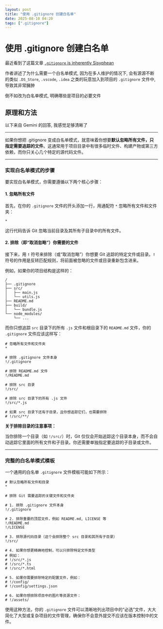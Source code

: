 ```yaml
---
layout: post
title: "使用 .gitignore 创建白名单"
date: 2025-08-10 04:20
tags: [".gitignore"]
---
```


# 使用 .gitignore 创建白名单

最近看到了这篇文章 [`.gitignore` is inherently Sisyphean](https://rgbcu.be/blog/gitignore/)

作者讲述了为什么需要一个白名单模式, 因为在多人维护的情况下, 会有源源不断的类似 `.DS_Store`, `.vscode`, `.idea` 之类的玩意加入到项目的 `.gitignore` 文件中, 导致其非常臃肿

倒不如改为白名单模式, 明确哪些是项目的必要文件

## 原理和方法

以下来自 Gemini 的回答, 我感觉足够清晰了

-----

如果你想把 .gitignore 变成白名单模式，就意味着你想要**默认忽略所有文件，只指定需要追踪的文件**。这通常用于项目目录中有很多临时文件、构建产物或第三方依赖，而你只关心几个特定的源代码文件。

-----

### 实现白名单模式的步骤

要实现白名单模式，你需要遵循以下两个核心步骤：

#### 1\. 忽略所有文件

首先，在你的 `.gitignore` 文件的开头添加一行，用通配符 `*` 忽略所有文件和文件夹：

```
*
```

这行代码告诉 Git 忽略当前目录及其所有子目录中的所有文件。

#### 2\. 排除（即“取消忽略”）你需要的文件

接下来，用 **`!`** 符号来排除（或“取消忽略”）你想要 Git 追踪的特定文件或目录。**`!`** 符号的作用是反转匹配规则，将前面被忽略的文件或目录重新包含进来。

例如，如果你的项目结构是这样的：

```
/
├── .gitignore
├── src/
│   ├── main.js
│   └── utils.js
├── README.md
├── build/
│   └── bundle.js
└── node_modules/
    └── ...
```

而你只想追踪 `src` 目录下的所有 `.js` 文件和根目录下的 `README.md` 文件，你的 `.gitignore` 文件应该这样写：

```gitignore
# 忽略所有文件和文件夹
*

# 排除 .gitignore 文件本身
!/.gitignore

# 排除 README.md 文件
!/README.md

# 排除 src 目录
!/src/

# 排除 src 目录下的所有 .js 文件
!/src/*.js

# 如果 src 目录下还有子目录，且你想追踪它们，也需要排除
# !/src/**/

```

**关于排除目录的注意事项：**

当你排除一个目录（如 `!/src/`）时，Git 仅仅会开始追踪这个目录本身，而不会自动追踪它里面的所有文件和子目录。你还需要单独指定要追踪的子目录或文件。

-----

### 完整的白名单模式模板

一个通用的白名单 `.gitignore` 文件模板可能如下所示：

```gitignore
# 默认忽略所有文件和目录
*

# 排除 Git 需要追踪的关键文件和文件夹

# 1. 排除 .gitignore 文件本身
!/.gitignore

# 2. 排除重要的顶层文件，例如 README.md, LICENSE 等
!/README.md
!/LICENSE

# 3. 排除源代码目录（这个会排除整个 src 目录和其所有子目录）
!/src/

# 4. 如果你想更精确地控制，可以只排除特定文件类型
# 例如：
# !/src/*.js
# !/src/*.ts
# !/src/*.html

# 5. 如果你需要排除特定的配置文件，例如：
# !/config/
# !/config/settings.json

# 6. 如果你想排除项目中的图片等资源文件：
# !/assets/
```

使用这种方法，你的 `.gitignore` 文件可以清晰地列出项目中的“必选”文件，大大简化了大型或复杂项目的文件管理，确保你不会意外提交不应该在版本控制中的文件。
